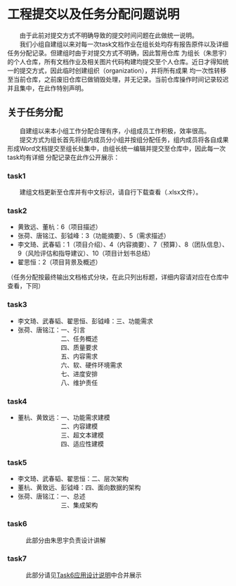 # 工程提交以及任务分配问题说明
&emsp;&emsp;由于此前对提交方式不明确导致的提交时间问题在此做统一说明。    
&emsp;&emsp;我们小组自建组以来对每一次task文档作业在组长处均存有报告原件以及详细任务分配记录。但建组时由于对提交方式不明确，因此暂用仓库
为组长（朱思宇）的个人仓库，所有文档作业及相关图片代码构建均提交至个人仓库。近日才得知统一的提交方式，因此临时创建组织（organization），并将所有成果
均一次性转移至当前仓库，之前废旧仓库已做销毁处理，并无记录。当前仓库操作时间记录较迟并且集中，在此作特别声明。

## 关于任务分配
&emsp;&emsp;自建组以来本小组工作分配合理有序，小组成员工作积极，效率很高。     
&emsp;&emsp;提交方式为组长首先将组内成员分小组并按组分配任务，组内成员将各自成果形成Word文档提交至组长处集中，由组长统一编辑并提交至仓库中，因此每一次task均有详细
分配记录在此作公开展示：

### task1    
&emsp;&emsp;建组文档更新至仓库并有中文标识，请自行下载查看（.xlsx文件）。
### task2
- 黄致远、董杭：6（项目描述）    
- 张荷、唐铭江、彭钺峰：3（功能摘要）、5（需求描述）    
- 李文琦、武春韬：1（项目介绍）、4（内容摘要）、7（预算）、8（团队信息）、9（风险评估和指导建议）、10（项目计划书总结）    
- 翟思恒：2（项目背景及概述）       

（任务分配按最终输出文档格式分块，在此只列出标题，详细内容请对应在仓库中查看，下同）
### task3
- 李文琦、武春韬、翟思恒、彭钺峰：三、功能需求
- 张荷、唐铭江：一、引言    
&emsp;&emsp;&emsp;&emsp;&emsp;&emsp;&emsp;二、任务概述    
&emsp;&emsp;&emsp;&emsp;&emsp;&emsp;&emsp;四、质量要求    
&emsp;&emsp;&emsp;&emsp;&emsp;&emsp;&emsp;五、内容需求    
&emsp;&emsp;&emsp;&emsp;&emsp;&emsp;&emsp;六、软、硬件环境需求    
&emsp;&emsp;&emsp;&emsp;&emsp;&emsp;&emsp;七、进度安排    
&emsp;&emsp;&emsp;&emsp;&emsp;&emsp;&emsp;八、维护责任
### task4
- 董杭、黄致远：一、功能需求建模    
&emsp;&emsp;&emsp;&emsp;&emsp;&emsp;&emsp;二、内容建模    
&emsp;&emsp;&emsp;&emsp;&emsp;&emsp;&emsp;三、超文本建模     
&emsp;&emsp;&emsp;&emsp;&emsp;&emsp;&emsp;四、适应性建模
### task5 
- 李文琦、武春韬、翟思恒：二、层次架构
- 董杭、黄致远、彭钺峰：四、面向数据的架构
- 张荷、唐铭江：一、总述   
&emsp;&emsp;&emsp;&emsp;&emsp;&emsp;&emsp;三、集成架构
### task6
&emsp;&emsp;&emsp;此部分由朱思宇负责设计讲解
### task7
&emsp;&emsp;&emsp;此部分请见[Task6应用设计说明](http://bruce-sha.github.io "不如的博客")中合并展示
